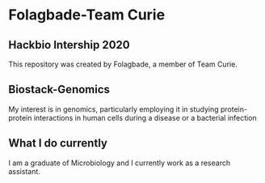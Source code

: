 # Folagbade-Team Curie
## Hackbio Intership 2020


This repository was created by Folagbade, a member of Team Curie.
## Biostack-Genomics
My interest is in genomics, particularly employing it in studying protein-protein interactions in human cells during a disease or a bacterial infection
## What I do currently
I am a graduate of Microbiology and I currently work as a research assistant.

